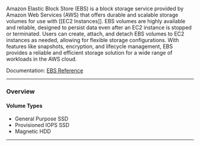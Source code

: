 Amazon Elastic Block Store (EBS) is a block storage service provided by Amazon Web Services (AWS) that offers durable and scalable storage volumes for use with [[EC2 Instances]]. EBS volumes are highly available and reliable, designed to persist data even after an EC2 instance is stopped or terminated. Users can create, attach, and detach EBS volumes to EC2 instances as needed, allowing for flexible storage configurations. With features like snapshots, encryption, and lifecycle management, EBS provides a reliable and efficient storage solution for a wide range of workloads in the AWS cloud.

Documentation: [EBS Reference](https://aws.amazon.com/ebs/)
___
### Overview
#### Volume Types
- General Purpose SSD
- Provisioned IOPS SSD
- Magnetic HDD

___